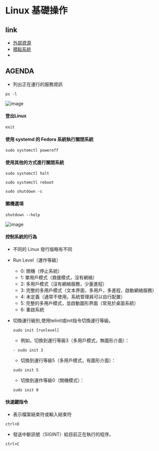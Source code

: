 # Linux 基礎操作
## link
- [外部資源](https://linux.vbird.org/linux_basic_train/rockylinux9/unit01.php)
- [積點系統](https://irs.ctlin.tw/dashboard)
- 
## AGENDA
- 列出正在運行的服務資訊
```
ps -l
```
![image](https://github.com/user-attachments/assets/24e4afd4-8cef-4e6b-a87a-5a0608ddeb23)
#### 登出Linux
```
exit
```
#### 使用 systemd 的 Fedora 系統執行關閉系統
```
sudo systemctl poweroff
```

#### 使用其他的方式進行關閉系統
```
sudo systemctl halt
```
```
sudo systemctl reboot
```
```
sudo shutdown -c
```

#### 關機選項
```
shutdown --help
```
![image](https://github.com/user-attachments/assets/2d36d052-5b9a-4080-87a8-07359c6fee74)

#### 控制系統的行為
- 不同的 Linux 發行版略有不同
- Run Level（運作等級）
  - 0: 關機（停止系統）
  - 1: 單用戶模式（救援模式，沒有網絡）
  - 2: 多用戶模式（沒有網絡服務，少量進程）
  - 3: 完整的多用戶模式（文本界面，多用戶，多進程，啟動網絡服務）
  - 4: 未定義（通常不使用，系統管理員可以自行配置）
  - 5: 完整的多用戶模式，並啟動圖形界面（常見於桌面系統）
  - 6: 重啟系統
- 切換運行級別,使用telinit或init指令切換運行等級。
  ```
  sudo init [runlevel]
  ```
  - 例如，切換到運行等級3（多用戶模式，無圖形介面）：
  ```
  - sudo init 3
  ```
  - 切換到運行等級5（多用戶模式，有圖形介面）：

  ```
  sudo init 5
  ```
  - 切換到運作等級0（關機模式）：
  ```
  sudo init 0
  ```

  
#### 快速鍵指令
- 表示檔案結束符或輸入結束符
```
ctrl+D
```
- 發送中斷訊號（SIGINT）給目前正在執行的程序。
```
ctrl+C
```
